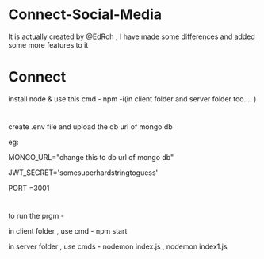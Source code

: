 # Connect-Social-Media
It is actually created by @EdRoh , I have made some differences and added some more features to it


# Connect
install node &
use this cmd - npm -i(in client folder and server folder too.... )
#
create  .env file and upload the db url of mongo db

eg:

MONGO_URL="change this to db url of mongo db"

JWT_SECRET='somesuperhardstringtoguess'

PORT =3001
#
to run the prgm - 

in client folder , use cmd - npm start

in server folder , use cmds - nodemon index.js , nodemon index1.js
